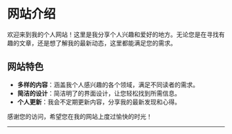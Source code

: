 # 网站介绍

欢迎来到我的个人网站！这里是我分享个人兴趣和爱好的地方。无论您是在寻找有趣的文章，还是想了解我的最新动态，这里都能满足您的需求。



## 网站特色

- **多样的内容**：涵盖我个人感兴趣的各个领域，满足不同读者的需求。
- **简洁的设计**：简洁明了的界面设计，让您轻松找到所需信息。
- **个人更新**：我会不定期更新内容，分享我的最新发现和心得。

感谢您的访问，希望您在我的网站上度过愉快的时光！

----------------------------------------------------------------------------------------------------------------------------
